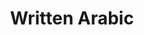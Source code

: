 ---
title: "Written Arabic"

categories: ['']

tags: ['Written', 'Arabic']

arwords: 'اللغة العربية المكتوبة'

arexps: []

enwords: ['Written Arabic']

enexps: []

arlexicons: 'ل'

enlexicons: 'W'

authors: ['Ruqayya Roshdy']

translators: ['']

citations: 'العربية والذكاء الاصطناعي'

sources: 'مركز الملك عبدالله بن عبدالعزيز الدولي لخدمة اللغة العربية'

word: "true"

slug: ""
---